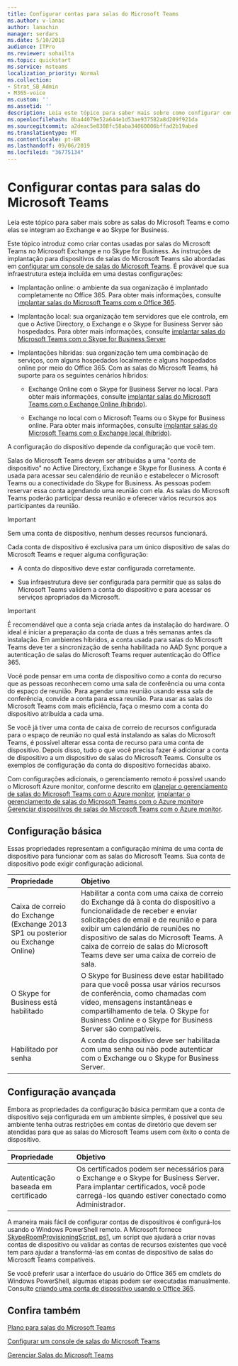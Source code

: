 ```yaml
---
title: Configurar contas para salas do Microsoft Teams
ms.author: v-lanac
author: lanachin
manager: serdars
ms.date: 5/10/2018
audience: ITPro
ms.reviewer: sohailta
ms.topic: quickstart
ms.service: msteams
localization_priority: Normal
ms.collection:
- Strat_SB_Admin
- M365-voice
ms.custom: ''
ms.assetid: ''
description: Leia este tópico para saber mais sobre como configurar contas para salas do Microsoft Teams no Exchange e no Skype for Business.
ms.openlocfilehash: 0ba44079e52a644e1d53ae937582a8d209f921da
ms.sourcegitcommit: a2deac5e8308fc58aba34060006bffad2b19abed
ms.translationtype: MT
ms.contentlocale: pt-BR
ms.lasthandoff: 09/06/2019
ms.locfileid: "36775134"
---
```

# <a name="configure-accounts-for-microsoft-teams-rooms"></a>Configurar contas para salas do Microsoft Teams
 
Leia este tópico para saber mais sobre as salas do Microsoft Teams e como elas se integram ao Exchange e ao Skype for Business.
  
Este tópico introduz como criar contas usadas por salas do Microsoft Teams no Microsoft Exchange e no Skype for Business. As instruções de implantação para dispositivos de salas do Microsoft Teams são abordadas em [configurar um console de salas do Microsoft Teams](console.md). É provável que sua infraestrutura esteja incluída em uma destas configurações:
  
- Implantação online: o ambiente da sua organização é implantado completamente no Office 365. Para obter mais informações, consulte [implantar salas do Microsoft Teams com o Office 365](with-office-365.md).
    
- Implantação local: sua organização tem servidores que ele controla, em que o Active Directory, o Exchange e o Skype for Business Server são hospedados. Para obter mais informações, consulte [implantar salas do Microsoft Teams com o Skype for Business Server](with-skype-for-business-server-2015.md)
    
- Implantações híbridas: sua organização tem uma combinação de serviços, com alguns hospedados localmente e alguns hospedados online por meio do Office 365. Com as salas do Microsoft Teams, há suporte para os seguintes cenários híbridos: 
    
  - Exchange Online com o Skype for Business Server no local. Para obter mais informações, consulte [implantar salas do Microsoft Teams com o Exchange Online (híbrido)](with-exchange-online.md).
    
  - Exchange no local com o Microsoft Teams ou o Skype for Business online. Para obter mais informações, consulte [implantar salas do Microsoft Teams com o Exchange local (híbrido)](with-exchange-on-premises.md).
    
A configuração do dispositivo depende da configuração que você tem.
  
Salas do Microsoft Teams devem ser atribuídas a uma "conta de dispositivo" no Active Directory, Exchange e Skype for Business. A conta é usada para acessar seu calendário de reunião e estabelecer o Microsoft Teams ou a conectividade do Skype for Business. As pessoas podem reservar essa conta agendando uma reunião com ela. As salas do Microsoft Teams poderão participar dessa reunião e oferecer vários recursos aos participantes da reunião.
  
> [!IMPORTANT]
> Sem uma conta de dispositivo, nenhum desses recursos funcionará. 
  
Cada conta de dispositivo é exclusiva para um único dispositivo de salas do Microsoft Teams e requer alguma configuração:
  
- A conta do dispositivo deve estar configurada corretamente.
    
- Sua infraestrutura deve ser configurada para permitir que as salas do Microsoft Teams validem a conta do dispositivo e para acessar os serviços apropriados da Microsoft.
    
> [!IMPORTANT]
> É recomendável que a conta seja criada antes da instalação do hardware. O ideal é iniciar a preparação da conta de duas a três semanas antes da instalação. Em ambientes híbridos, a conta usada para salas do Microsoft Teams deve ter a sincronização de senha habilitada no AAD Sync porque a autenticação de salas do Microsoft Teams requer autenticação do Office 365.
  
Você pode pensar em uma conta de dispositivo como a conta do recurso que as pessoas reconhecem como uma sala de conferência ou uma conta do espaço de reunião. Para agendar uma reunião usando essa sala de conferência, convide a conta para essa reunião. Para usar as salas do Microsoft Teams com mais eficiência, faça o mesmo com a conta do dispositivo atribuída a cada uma.
  
Se você já tiver uma conta de caixa de correio de recursos configurada para o espaço de reunião no qual está instalando as salas do Microsoft Teams, é possível alterar essa conta de recurso para uma conta de dispositivo. Depois disso, tudo o que você precisa fazer é adicionar a conta de dispositivo a um dispositivo de salas do Microsoft Teams. Consulte os exemplos de configuração da conta do dispositivo fornecidas abaixo.
  
Com configurações adicionais, o gerenciamento remoto é possível usando o Microsoft Azure monitor, conforme descrito em [planejar o gerenciamento de salas do Microsoft Teams com o Azure monitor](azure-monitor-plan.md), [implantar o gerenciamento de salas do Microsoft Teams com o Azure monitor](azure-monitor-deploy.md)e [ Gerenciar dispositivos de salas do Microsoft Teams com o Azure monitor](azure-monitor-manage.md). 
  
## <a name="basic-configuration"></a>Configuração básica

Essas propriedades representam a configuração mínima de uma conta de dispositivo para funcionar com as salas do Microsoft Teams. Sua conta de dispositivo pode exigir configuração adicional.
  
|**Propriedade**|**Objetivo**|
|:-----|:-----|
|Caixa de correio do Exchange (Exchange 2013 SP1 ou posterior ou Exchange Online)  <br/> |Habilitar a conta com uma caixa de correio do Exchange dá à conta do dispositivo a funcionalidade de receber e enviar solicitações de email e de reunião e para exibir um calendário de reuniões no dispositivo de salas do Microsoft Teams. A caixa de correio de salas do Microsoft Teams deve ser uma caixa de correio de sala.  <br/> |
|O Skype for Business está habilitado  <br/> |O Skype for Business deve estar habilitado para que você possa usar vários recursos de conferência, como chamadas com vídeo, mensagens instantâneas e compartilhamento de tela. O Skype for Business Online e o Skype for Business Server são compatíveis.  <br/> |
|Habilitado por senha  <br/> |A conta do dispositivo deve ser habilitada com uma senha ou não pode autenticar com o Exchange ou o Skype for Business Server.  <br/> |
   
## <a name="advanced-configuration"></a>Configuração avançada

Embora as propriedades da configuração básica permitam que a conta de dispositivo seja configurada em um ambiente simples, é possível que seu ambiente tenha outras restrições em contas de diretório que devem ser atendidas para que as salas do Microsoft Teams usem com êxito o conta de dispositivo.
  
|**Propriedade**|**Objetivo**|
|:-----|:-----|
|Autenticação baseada em certificado  <br/> |Os certificados podem ser necessários para o Exchange e o Skype for Business Server. Para implantar certificados, você pode carregá-los quando estiver conectado como Administrador.  <br/> |
   
A maneira mais fácil de configurar contas de dispositivos é configurá-los usando o Windows PowerShell remoto. A Microsoft fornece [SkypeRoomProvisioningScript. ps1](https://go.microsoft.com/fwlink/?linkid=870105), um script que ajudará a criar novas contas de dispositivo ou validar as contas de recursos existentes que você tem para ajudar a transformá-las em contas de dispositivo de salas do Microsoft Teams compatíveis.
  
Se você preferir usar a interface do usuário do Office 365 em cmdlets do Windows PowerShell, algumas etapas podem ser executadas manualmente. Consulte [criando uma conta de dispositivo usando o Office 365](https://docs.microsoft.com/surface-hub/create-a-device-account-using-office-365).
  
## <a name="see-also"></a>Confira também

[Plano para salas do Microsoft Teams](skype-room-systems-v2-0.md)
  
[Configurar um console de salas do Microsoft Teams](console.md)
  
[Gerenciar Salas do Microsoft Teams](skype-room-systems-v2.md)

